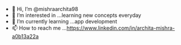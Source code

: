 - 👋 Hi, I’m @mishraarchita98
- 👀 I’m interested in ...learning new concepts everyday 
- 🌱 I’m currently learning ...app development
- 📫 How to reach me ...https://www.linkedin.com/in/archita-mishra-a0b13a22a

<!---
mishraarchita98/mishraarchita98 is a ✨ special ✨ repository because its `README.md` (this file) appears on your GitHub profile.
You can click the Preview link to take a look at your changes.
--->
